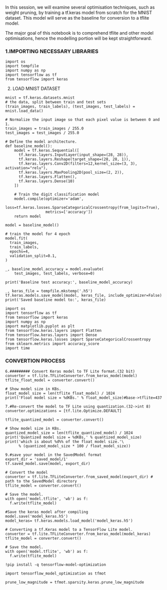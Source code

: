 In this session, we will examine several optimisation techniques, such as weight pruning, by training a tf.keras model from scratch for the MNIST dataset. This model will serve as the baseline for conversion to a tflite model.

The major goal of this notebook is to comprehend tflite and other model optimisations, hence the modelling portion will be kept straightforward.

### 1.IMPORTING NECESSARY LIBRARIES

```
import os
import tempfile
import numpy as np
import tensorflow as tf
from tensorflow import keras
```

2. LOAD MNIST DATASET

```
mnist = tf.keras.datasets.mnist
# the data, split between train and test sets
(train_images, train_labels), (test_images, test_labels) = mnist.load_data()
```
```
# Normalize the input image so that each pixel value is between 0 and 1.
train_images = train_images / 255.0
test_images = test_images / 255.0
```
```
# Define the model architecture.
def baseline_model():
    model = tf.keras.Sequential([
      tf.keras.layers.InputLayer(input_shape=(28, 28)),
      tf.keras.layers.Reshape(target_shape=(28, 28, 1)),
      tf.keras.layers.Conv2D(filters=12,kernel_size=(3, 3), activation="relu"),
      tf.keras.layers.MaxPooling2D(pool_size=(2, 2)),
      tf.keras.layers.Flatten(),
      tf.keras.layers.Dense(10)
    ])
```

```
    # Train the digit classification model
    model.compile(optimizer='adam',
                 loss=tf.keras.losses.SparseCategoricalCrossentropy(from_logits=True),
                  metrics=['accuracy'])
    return model
```
```
model = baseline_model()

# train the model for 4 epoch
model.fit(
  train_images,
  train_labels,
  epochs=4,
  validation_split=0.1,
)
```
```
_, baseline_model_accuracy = model.evaluate(
    test_images, test_labels, verbose=0)

print('Baseline test accuracy:', baseline_model_accuracy)

_, keras_file = tempfile.mkstemp('.h5')
tf.keras.models.save_model(model, keras_file, include_optimizer=False)
print('Saved baseline model to:', keras_file)
```
```
import os
import tensorflow as tf
from tensorflow import keras
import numpy as np
import matplotlib.pyplot as plt
from tensorflow.keras.layers import Flatten
from tensorflow.keras.layers import Dense
from tensorflow.keras.losses import SparseCategoricalCrossentropy
from sklearn.metrics import accuracy_score
import time
```

### CONVERTION PROCESS

```
6.######### Convert Keras model to TF Lite format.(32 bit)
converter = tf.lite.TFLiteConverter.from_keras_model(model)
tflite_float_model = converter.convert()
```
```
# Show model size in KBs.
float_model_size = len(tflite_float_model) / 1024
print('Float model size = %dKBs.' % float_model_size)#base->tflite=437
```
```
7.#Re-convert the model to TF Lite using quantization.(32->int 8)
converter.optimizations = [tf.lite.Optimize.DEFAULT]

tflite_quantized_model = converter.convert()
```
```
# Show model size in KBs.
quantized_model_size = len(tflite_quantized_model) / 1024
print('Quantized model size = %dKBs,' % quantized_model_size)
print('which is about %d%% of the float model size.'\
      % (quantized_model_size * 100 / float_model_size))

 ```

```
9.#save your model in the SavedModel format
export_dir = 'saved_model/1'
tf.saved_model.save(model, export_dir)
```
```
# Convert the model
converter = tf.lite.TFLiteConverter.from_saved_model(export_dir) # path to the SavedModel directory
tflite_model = converter.convert()
```
```
# Save the model.
with open('model.tflite', 'wb') as f:
  f.write(tflite_model)
```
```
#Save the keras model after compiling
model.save('model_keras.h5')
model_keras= tf.keras.models.load_model('model_keras.h5')
```
```
# Converting a tf.Keras model to a TensorFlow Lite model.
converter = tf.lite.TFLiteConverter.from_keras_model(model_keras)
tflite_model = converter.convert()
```
```
# Save the model.
with open('model.tflite', 'wb') as f:
  f.write(tflite_model)
```
```
!pip install -q tensorflow-model-optimization
```
```
import tensorflow_model_optimization as tfmot

prune_low_magnitude = tfmot.sparsity.keras.prune_low_magnitude
```




